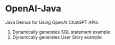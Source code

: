 # OpenAI-Java
Java Demos for Using OpenAI ChatGPT APIs:
1) Dynamically generates SQL statement example
2) Dynamically generates User Story example
